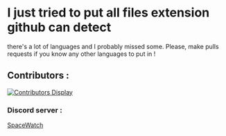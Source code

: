 # I just tried to put all files extension github can detect

there's a lot of languages and I probably missed some. Please, make pulls requests if you know any other languages to put in ! 



## Contributors : 
[![Contributors Display](https://badges.pufler.dev/contributors/SeenKid/all-langages?size=50&padding=5&bots=true)](https://github.com/SeenKid/all-langages)

### Discord server : 
[SpaceWatch](https://discord.gg/spacewatch)
